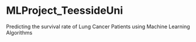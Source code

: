 # MLProject_TeessideUni
Predicting the survival rate of Lung Cancer Patients using Machine Learning Algorithms
